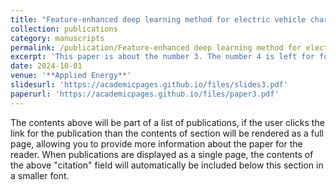 ```yaml
---
title: "Feature-enhanced deep learning method for electric vehicle charging demand probabilistic forecasting of charging station"
collection: publications
category: manuscripts
permalink: /publication/Feature-enhanced deep learning method for electric vehicle charging demand probabilistic forecasting of charging station
excerpt: 'This paper is about the number 3. The number 4 is left for future work.'
date: 2024-10-01
venue: '**Applied Energy**'
slidesurl: 'https://academicpages.github.io/files/slides3.pdf'
paperurl: 'https://academicpages.github.io/files/paper3.pdf'
---
```


The contents above will be part of a list of publications, if the user clicks the link for the publication than the contents of section will be rendered as a full page, allowing you to provide more information about the paper for the reader. When publications are displayed as a single page, the contents of the above "citation" field will automatically be included below this section in a smaller font.
